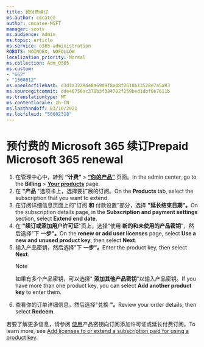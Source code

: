 ```yaml
---
title: 预付费续订
ms.author: cmcatee
author: cmcatee-MSFT
manager: scotv
ms.audience: Admin
ms.topic: article
ms.service: o365-administration
ROBOTS: NOINDEX, NOFOLLOW
localization_priority: Normal
ms.collection: Adm_O365
ms.custom:
- "662"
- "1500012"
ms.openlocfilehash: d3d1a3229de8a69d9f8a48f2618b13528e7a5a93
ms.sourcegitcommit: dde46756ac370b3f384702f259bed1dbf8e7611b
ms.translationtype: MT
ms.contentlocale: zh-CN
ms.lasthandoff: 03/10/2021
ms.locfileid: "50602318"
---
```

# <a name="prepaid-microsoft-365-renewal"></a><span data-ttu-id="fe863-102">预付费的 Microsoft 365 续订</span><span class="sxs-lookup"><span data-stu-id="fe863-102">Prepaid Microsoft 365 renewal</span></span>

1. <span data-ttu-id="fe863-103">在管理中心中，转到 **“计费”** \> **[“你的产品”](https://go.microsoft.com/fwlink/p/?linkid=842054)** 页面。</span><span class="sxs-lookup"><span data-stu-id="fe863-103">In the admin center, go to the **Billing** \> **[Your products](https://go.microsoft.com/fwlink/p/?linkid=842054)** page.</span></span>
2. <span data-ttu-id="fe863-104">在 **"产品** "选项卡上，选择要扩展的订阅。</span><span class="sxs-lookup"><span data-stu-id="fe863-104">On the **Products** tab, select the subscription that you want to extend.</span></span>
3. <span data-ttu-id="fe863-105">在订阅详细信息页面上的"订阅 **和** 付款设置"部分，选择 **"延长结束日期"。**</span><span class="sxs-lookup"><span data-stu-id="fe863-105">On the subscription details page, in the **Subscription and payment settings** section, select **Extend end date**.</span></span>
4. <span data-ttu-id="fe863-106">在 **"续订或添加用户许可证**"页上，选择"使用 **新的和未使用的产品密钥**"，然后选择"下 **一步"。**</span><span class="sxs-lookup"><span data-stu-id="fe863-106">On the **renew or add user licenses** page, select **Use a new and unused product key**, then select **Next**.</span></span>
5. <span data-ttu-id="fe863-107">输入产品密钥，然后选择"下 **一步"。**</span><span class="sxs-lookup"><span data-stu-id="fe863-107">Enter the product key, then select **Next**.</span></span>
    > [!NOTE]
    > <span data-ttu-id="fe863-108">如果有多个产品密钥，可以选择" **添加其他产品密钥**"以输入产品密钥。</span><span class="sxs-lookup"><span data-stu-id="fe863-108">If you have more than one product key, you can select **Add another product key** to enter them.</span></span>
6. <span data-ttu-id="fe863-109">查看你的订单详细信息，然后选择"兑换 **"。**</span><span class="sxs-lookup"><span data-stu-id="fe863-109">Review your order details, then select **Redeem**.</span></span>

<span data-ttu-id="fe863-110">若要了解更多信息，请参阅 [使用](https://docs.microsoft.com/microsoft-365/commerce/licenses/add-licenses-using-product-key)产品密钥向订阅添加许可证或延长付费订阅。</span><span class="sxs-lookup"><span data-stu-id="fe863-110">To learn more, see [Add licenses to or extend a subscription paid for using a product key](https://docs.microsoft.com/microsoft-365/commerce/licenses/add-licenses-using-product-key).</span></span>